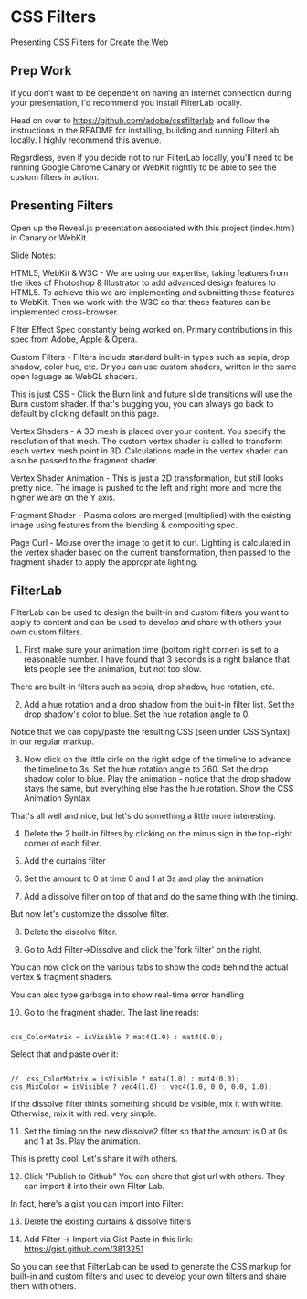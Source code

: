 CSS Filters
===========

Presenting CSS Filters for Create the Web

Prep Work
---------
If you don't want to be dependent on having an Internet connection during your presentation, I'd recommend you install FilterLab locally.

Head on over to https://github.com/adobe/cssfilterlab and follow the instructions in the README for installing, building and running FilterLab locally. I highly recommend this avenue.

Regardless, even if you decide not to run FilterLab locally, you'll need to be running Google Chrome Canary or WebKit nightly to be able to see the custom filters in action.

Presenting Filters
------------------
Open up the Reveal.js presentation associated with this project (index.html) in Canary or WebKit.

Slide Notes:

HTML5, WebKit & W3C - We are using our expertise, taking features from the likes of Photoshop & Illustrator to add advanced design features to HTML5. To achieve this we are implementing and submitting these features to WebKit.  Then we work with the W3C so that these features can be implemented cross-browser.

Filter Effect Spec constantly being worked on.  Primary contributions in this spec from Adobe, Apple & Opera.

Custom Filters - Filters include standard built-in types such as sepia, drop shadow, color hue, etc.  Or you can use custom shaders, written in the same open laguage as WebGL shaders.

This is just CSS - Click the Burn link and future slide transitions will use the Burn custom shader.  If that's bugging you, you can always go back to default by clicking default on this page.

Vertex Shaders - A 3D mesh is placed over your content.  You specify the resolution of that mesh.  The custom vertex shader is called to transform each vertex mesh point in 3D. Calculations made in the vertex shader can also be passed to the fragment shader.

Vertex Shader Animation - This is just a 2D transformation, but still looks pretty nice.  The image is pushed to the left and right more and more the higher we are on the Y axis.

Fragment Shader - Plasma colors are merged (multiplied) with the existing image using features from the blending & compositing spec.

Page Curl - Mouse over the image to get it to curl.  Lighting is calculated in the vertex shader based on the current transformation, then passed to the fragment shader to apply the appropriate lighting.

FilterLab
---------

FilterLab can be used to design the built-in and custom filters you want to apply to content and can be used to develop and share with others your own custom filters. 


1. First make sure your animation time (bottom right corner) is set to a reasonable number.  I have found that 3 seconds is a right balance that lets people see the animation, but not too slow.

There are built-in filters such as sepia, drop shadow, hue rotation, etc.

2. Add a hue rotation and a drop shadow from the built-in filter list.
	Set the drop shadow's color to blue. 
	Set the hue rotation angle to 0.

Notice that we can copy/paste the resulting CSS (seen under CSS Syntax) in our regular markup.

3. Now click on the little cirle on the right edge of the timeline to advance the timeline to 3s.
	Set the hue rotation angle to 360. 
	Set the drop shadow color to blue.
	Play the animation - notice that the drop shadow stays the same, but everything else has the hue rotation.
	Show the CSS Animation Syntax


That's all well and nice, but let's do something a little more interesting.

4. Delete the 2 built-in filters by clicking on the minus sign in the top-right corner of each filter.

5. Add the curtains filter

6. Set the amount to 0 at time 0 and 1 at 3s and play the animation

7. Add a dissolve filter on top of that and do the same thing with the timing.

But now let's customize the dissolve filter.

8. Delete the dissolve filter.

9. Go to Add Filter->Dissolve and click the 'fork filter' on the right.

You can now click on the various tabs to show the code behind the actual vertex & fragment shaders.

You can also type garbage in to show real-time error handling

10. Go to the fragment shader.  The last line reads:

<code>
css_ColorMatrix = isVisible ? mat4(1.0) : mat4(0.0);
</code>

Select that and paste over it:

<code>
//	css_ColorMatrix = isVisible ? mat4(1.0) : mat4(0.0);
css_MixColor = isVisible ? vec4(1.0) : vec4(1.0, 0.0, 0.0, 1.0);
</code>

If the dissolve filter thinks something should be visible, mix it with white.  Otherwise, mix it with red. very simple.

11. Set the timing on the new dissolve2 filter so that the amount is 0 at 0s and 1 at 3s.  Play the animation.

This is pretty cool.  Let's share it with others.

12.  Click "Publish to Github"
You can share that gist url with others.  They can import it into their own Filter Lab.

In fact, here's a gist you can import into Filter:

13. Delete the existing curtains & dissolve filters

14. Add Filter -> Import via Gist
Paste in this link: https://gist.github.com/3813251

So you can see that  FilterLab can be used to generate the CSS markup for built-in and custom filters and used to develop your own filters and share them with others.



